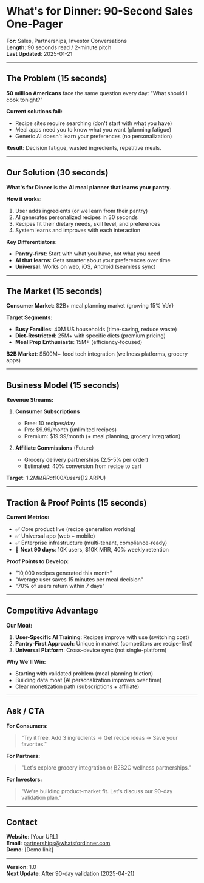 # What's for Dinner: 90-Second Sales One-Pager

**For**: Sales, Partnerships, Investor Conversations  
**Length**: 90 seconds read / 2-minute pitch  
**Last Updated**: 2025-01-21

---

## The Problem (15 seconds)

**50 million Americans** face the same question every day: "What should I cook tonight?"

**Current solutions fail:**
- Recipe sites require searching (don't start with what you have)
- Meal apps need you to know what you want (planning fatigue)
- Generic AI doesn't learn your preferences (no personalization)

**Result**: Decision fatigue, wasted ingredients, repetitive meals.

---

## Our Solution (30 seconds)

**What's for Dinner** is the **AI meal planner that learns your pantry**.

**How it works:**
1. User adds ingredients (or we learn from their pantry)
2. AI generates personalized recipes in 30 seconds
3. Recipes fit their dietary needs, skill level, and preferences
4. System learns and improves with each interaction

**Key Differentiators:**
- **Pantry-first**: Start with what you have, not what you need
- **AI that learns**: Gets smarter about your preferences over time
- **Universal**: Works on web, iOS, Android (seamless sync)

---

## The Market (15 seconds)

**Consumer Market**: $2B+ meal planning market (growing 15% YoY)

**Target Segments:**
- **Busy Families**: 40M US households (time-saving, reduce waste)
- **Diet-Restricted**: 25M+ with specific diets (premium pricing)
- **Meal Prep Enthusiasts**: 15M+ (efficiency-focused)

**B2B Market**: $500M+ food tech integration (wellness platforms, grocery apps)

---

## Business Model (15 seconds)

**Revenue Streams:**

1. **Consumer Subscriptions**
   - Free: 10 recipes/day
   - Pro: $9.99/month (unlimited recipes)
   - Premium: $19.99/month (+ meal planning, grocery integration)

2. **Affiliate Commissions** (Future)
   - Grocery delivery partnerships (2.5-5% per order)
   - Estimated: 40% conversion from recipe to cart

**Target**: $1.2M MRR at 100K users ($12 ARPU)

---

## Traction & Proof Points (15 seconds)

**Current Metrics:**
- ✅ Core product live (recipe generation working)
- ✅ Universal app (web + mobile)
- ✅ Enterprise infrastructure (multi-tenant, compliance-ready)
- 🔄 **Next 90 days**: 10K users, $10K MRR, 40% weekly retention

**Proof Points to Develop:**
- "10,000 recipes generated this month"
- "Average user saves 15 minutes per meal decision"
- "70% of users return within 7 days"

---

## Competitive Advantage

**Our Moat:**
1. **User-Specific AI Training**: Recipes improve with use (switching cost)
2. **Pantry-First Approach**: Unique in market (competitors are recipe-first)
3. **Universal Platform**: Cross-device sync (not single-platform)

**Why We'll Win:**
- Starting with validated problem (meal planning friction)
- Building data moat (AI personalization improves over time)
- Clear monetization path (subscriptions + affiliate)

---

## Ask / CTA

**For Consumers:**
> "Try it free. Add 3 ingredients → Get recipe ideas → Save your favorites."

**For Partners:**
> "Let's explore grocery integration or B2B2C wellness partnerships."

**For Investors:**
> "We're building product-market fit. Let's discuss our 90-day validation plan."

---

## Contact

**Website**: [Your URL]  
**Email**: partnerships@whatsfordinner.com  
**Demo**: [Demo link]

---

**Version**: 1.0  
**Next Update**: After 90-day validation (2025-04-21)

